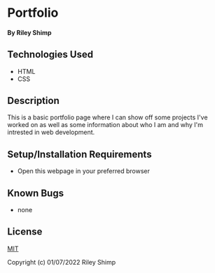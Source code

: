 # Portfolio

#### By Riley Shimp

## Technologies Used

* HTML
* CSS

## Description

This is a basic portfolio page where I can show off some projects I've worked on as well as some information about who I am and why I'm intrested in web development.

## Setup/Installation Requirements

* Open this webpage in your preferred browser

## Known Bugs

* none

## License

[MIT](https://opensource.org/licenses/MIT)

Copyright (c) 01/07/2022 Riley Shimp